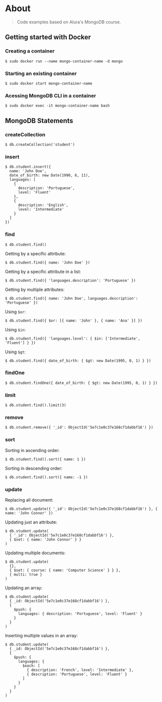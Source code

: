 # About

> Code examples based on Alura's MongoDB course.

## Getting started with Docker

### Creating a container

```
$ sudo docker run --name mongo-container-name -d mongo
```

### Starting an existing container

```
$ sudo docker start mongo-container-name
```

### Acessing MongoDB CLI in a container

```
$ sudo docker exec -it mongo-container-name bash
```

## MongoDB Statements

### createCollection

```
$ db.createCollection('student')
```

### insert

```
$ db.student.insert({
  name: 'John Doe',
  date_of_birth: new Date(1990, 6, 11),
  languages: [
    {
      description: 'Portuguese',
      level: 'Fluent'
    },
    {
      description: 'English',
      level: 'Intermediate'
    }
  ]
})
```

### find

```
$ db.student.find()
```

Getting by a specific attribute:

```
$ db.student.find({ name: 'John Doe' })
```

Getting by a specific attribute in a list:

```
$ db.student.find({ 'languages.description': 'Portuguese' })
```

Getting by multiple attributes:

```
$ db.student.find({ name: 'John Doe', languages.description': 'Portuguese' })
```

Using `$or`:

```
$ db.student.find({ $or: [{ name: 'John' }, { name: 'Ana' }] })
```

Using `$in`:

```
$ db.student.find({ 'languages.level': { $in: ['Intermediate', 'Fluent'] } })
```

Using `$gt`:

```
$ db.student.find({ date_of_birth: { $gt: new Date(1995, 0, 1) } })
```

### findOne

```
$ db.student.findOne({ date_of_birth: { $gt: new Date(1995, 0, 1) } })
```

### limit

```
$ db.student.find().limit(3)
```

### remove

```
$ db.student.remove({ '_id': ObjectId('5e7c1e0c37e168cf1dabbf16') })
```

### sort

Sorting in ascending order:

```
$ db.student.find().sort({ name: 1 })
```


Sorting in descending order:

```
$ db.student.find().sort({ name: -1 })
```

### update

Replacing all document:

```
$ db.student.update({ '_id': ObjectId('5e7c1e0c37e168cf1dabbf16') }, { name: 'John Connor' })
```

Updating just an attribute:

```
$ db.student.update(
  { '_id': ObjectId('5e7c1e0c37e168cf1dabbf16') },
  { $set: { name: 'John Connor' } }
)
```

Updating multiple documents:

```
$ db.student.update(
  {},
  { $set: { course: { name: 'Computer Science' } } },
  { multi: true }
)
```

Updating an array:

```
$ db.student.update(
  { _id: ObjectId('5e7c1e0c37e168cf1dabbf16') },
  {
    $push: {
      languages: { description: 'Portuguese', level: 'Fluent' }
    }
  }
)
```

Inserting multiple values in an array:

```
$ db.student.update(
  { _id: ObjectId('5e7c1e0c37e168cf1dabbf16') },
  {
    $push: {
      languages: {
        $each: [
          { description: 'French', level: 'Intermediate' },
          { description: 'Portuguese', level: 'Fluent' }
        ]
      }
    }
  }
)
```
